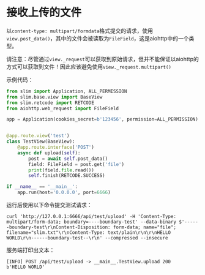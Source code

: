 # 接收上传的文件

以`content-type: multipart/formdata`格式提交的请求，使用 `view.post_data()`，其中的文件会被读取为`FileField`，这是aiohttp中的一个类型。

请注意：尽管通过`view._request`可以获取到原始请求，但并不能保证以aiohttp的方式可以获取到文件！因此应该避免使用`view._request.multipart()`

示例代码：

```python
from slim import Application, ALL_PERMISSION
from slim.base.view import BaseView
from slim.retcode import RETCODE
from aiohttp.web_request import FileField

app = Application(cookies_secret=b'123456', permission=ALL_PERMISSION)


@app.route.view('test')
class TestView(BaseView):
    @app.route.interface('POST')
    async def upload(self):
        post = await self.post_data()
        field: FileField = post.get('file')
        print(field.file.read())
        self.finish(RETCODE.SUCCESS)

if __name__ == '__main__':
    app.run(host='0.0.0.0', port=6666)
```

运行后使用以下命令提交测试请求：

```shell script
curl 'http://127.0.0.1:6666/api/test/upload' -H 'Content-Type: multipart/form-data; boundary=----boundary-test' --data-binary $'------boundary-test\r\nContent-Disposition: form-data; name="file"; filename="slim.txt"\r\nContent-Type: text/plain\r\n\r\nHELLO WORLD\r\n------boundary-test--\r\n' --compressed --insecure
```

服务端打印出文本：
```shell script
[INFO] POST /api/test/upload -> __main__.TestView.upload 200
b'HELLO WORLD'
```

